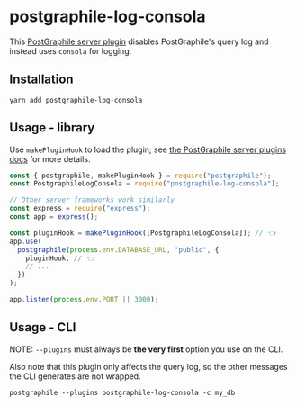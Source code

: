 # postgraphile-log-consola

This [PostGraphile server
plugin](https://www.graphile.org/postgraphile/plugins/) disables
PostGraphile's query log and instead uses `consola` for logging.

## Installation

```
yarn add postgraphile-log-consola
```

## Usage - library

Use `makePluginHook` to load the plugin; see [the PostGraphile server plugins docs](https://www.graphile.org/postgraphile/plugins/) for more details.

```js
const { postgraphile, makePluginHook } = require("postgraphile");
const PostgraphileLogConsola = require("postgraphile-log-consola");

// Other server frameworks work similarly
const express = require("express");
const app = express();

const pluginHook = makePluginHook([PostgraphileLogConsola]); // 👈
app.use(
  postgraphile(process.env.DATABASE_URL, "public", {
    pluginHook, // 👈
    // ...
  })
);

app.listen(process.env.PORT || 3000);
```

## Usage - CLI

NOTE: `--plugins` must always be **the very first** option you use on the CLI.

Also note that this plugin only affects the query log, so the other messages the CLI generates are not wrapped.

```
postgraphile --plugins postgraphile-log-consola -c my_db
```
